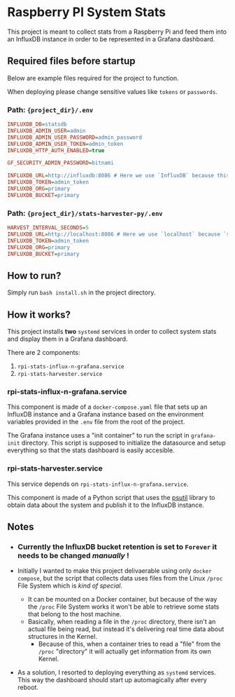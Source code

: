 # Raspberry PI System Stats 

This project is meant to collect stats from a Raspberry Pi and feed them into an InfluxDB instance in order to be represented in a Grafana dashboard.

## Required files before startup

Below are example files required for the project to function.

When deploying please change sensitive values like `tokens` or `passwords`.

### Path: `{project_dir}/.env`

```ini
INFLUXDB_DB=statsdb
INFLUXDB_ADMIN_USER=admin
INFLUXDB_ADMIN_USER_PASSWORD=admin_password
INFLUXDB_ADMIN_USER_TOKEN=admin_token
INFLUXDB_HTTP_AUTH_ENABLED=true

GF_SECURITY_ADMIN_PASSWORD=bitnami

INFLUXDB_URL=http://influxdb:8086 # Here we use `InfluxDB` because this .env file is used in Docker compose
INFLUXDB_TOKEN=admin_token
INFLUXDB_ORG=primary
INFLUXDB_BUCKET=primary
```

### Path: `{project_dir}/stats-harvester-py/.env`

```ini
HARVEST_INTERVAL_SECONDS=5
INFLUXDB_URL=http://localhost:8086 # Here we use `localhost` because `stats-harvester-py` runs on host
INFLUXDB_TOKEN=admin_token
INFLUXDB_ORG=primary
INFLUXDB_BUCKET=primary
```

## How to run?

Simply run `bash install.sh` in the project directory.

## How it works?

This project installs **two** `systemd` services in order to collect system stats and display them in a Grafana dashboard.

There are 2 components:

1. `rpi-stats-influx-n-grafana.service`
2. `rpi-stats-harvester.service` 

### rpi-stats-influx-n-grafana.service

This component is made of a `docker-compose.yaml` file that sets up an InfluxDB instance and a Grafana instance based on the environment variables provided in the `.env` file from the root of the project.

The Grafana instance uses a "init container" to run the script in `grafana-init` directory. This script is supposed to initialize the datasource and setup everything so that the stats dashboard is easily accesible.


### rpi-stats-harvester.service

This service depends on `rpi-stats-influx-n-grafana.service`.

This component is made of a Python script that uses the [psutil](https://pypi.org/project/psutil/) library to obtain data about the system and publish it to the InfluxDB instance.

## Notes

* ### Currently the InfluxDB bucket retention is set to `Forever` it needs to be changed _manually_ **!** 

* Initially I wanted to make this project delivaerable using only `docker compose`, but the script that collects data uses files from the Linux `/proc` File System which is *kind of special*. 
    * It can be mounted on a Docker container, but because of the way the `/proc` File System works it won't be able to retrieve some stats that belong to the host machine.
    * Basically, when reading a file in the `/proc` directory, there isn't an actual file being read, but instead it's delivering real time data about structures in the Kernel.
        * Because of this, when a container tries to read a "file" from the `/proc` "directory" it will actually get information from its own Kernel.
* As a solution, I resorted to deploying everything as `systemd` services. This way the dashboard should start up automagically after every reboot.
